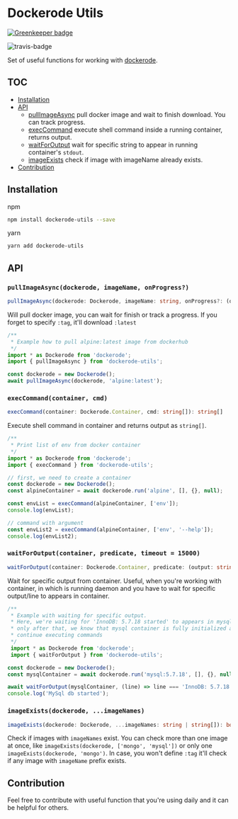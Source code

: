 # Dockerode Utils

[![Greenkeeper badge](https://badges.greenkeeper.io/dderevjanik/dockerode-utils.svg)](https://greenkeeper.io/)

![travis-badge](https://travis-ci.org/dderevjanik/dockerode-utils.svg?branch=master)

Set of useful functions for working with [dockerode](https://github.com/apocas/dockerode).

## TOC

- [Installation](#installation)
- [API](#api)
    - [pullImageAsync](#pullimageasyncdockerode-imagename-onprogress) pull docker image and wait to finish download. You can track progress.
    - [execCommand](#execcommandcontainer-cmd) execute shell command inside a running container, returns output.
    - [waitForOutput](#waitforoutputcontainer-predicate-timeout--15000) wait for specific string to appear in running container's `stdout`.
    - [imageExists](#imageexistsdockerode-imagenames) check if image with imageName already exists.
- [Contribution](#contribution)

## Installation

npm

```bash
npm install dockerode-utils --save
```

yarn

```bash
yarn add dockerode-utils
```

## API

### `pullImageAsync(dockerode, imageName, onProgress?)`

```typescript
pullImageAsync(dockerode: Dockerode, imageName: string, onProgress?: (output: string) => void): void
```

Will pull docker image, you can wait for finish or track a progress. If you forget to specify
`:tag`, it'll download `:latest`

```javascript
/**
 * Example how to pull alpine:latest image from dockerhub
 */
import * as Dockerode from 'dockerode';
import { pullImageAsync } from 'dockerode-utils';

const dockerode = new Dockerode();
await pullImageAsync(dockerode, 'alpine:latest');
```

### `execCommand(container, cmd)`

```typescript
execCommand(container: Dockerode.Container, cmd: string[]): string[]
```

Execute shell command in container and returns output as `string[]`.

```javascript
/**
 * Print list of env from docker container
 */
import * as Dockerode from 'dockerode';
import { execCommand } from 'dockerode-utils';

// first, we need to create a container
const dockerode = new Dockerode();
const alpineContainer = await dockerode.run('alpine', [], {}, null);

const envList = execCommand(alpineContainer, ['env']);
console.log(envList);

// command with argument
const envList2 = execCommand(alpineContainer, ['env', '--help']);
console.log(envList2);
```

### `waitForOutput(container, predicate, timeout = 15000)`

```typescript
waitForOutput(container: Dockerode.Container, predicate: (output: string) => boolean, timeout: number = 15000)
```

Wait for specific output from container. Useful, when you're working
with container, in which is running daemon and you have to wait for specific output/line to appears in container.

```javascript
/**
 * Example with waiting for specific output.
 * Here, we're waiting for 'InnoDB: 5.7.18 started' to appears in mysql container
 * only after that, we know that mysql container is fully initialized and we can
 * continue executing commands
 */
 import * as Dockerode from 'dockerode';
 import { waitForOutput } from 'dockerode-utils';

const dockerode = new Dockerode();
const mysqlContainer = await dockerode.run('mysql:5.7.18', [], {}, null);

await waitForOutput(mysqlContainer, (line) => line === 'InnoDB: 5.7.18 started');
console.log('MySql db started');
```

### `imageExists(dockerode, ...imageNames)`

```typescript
imageExists(dockerode: Dockerode, ...imageNames: string | string[]): boolean
```

Check if images with `imageNames` exist. You can check more than one image at once, like `imageExists(dockerode, ['mongo', 'mysql'])` or only one `imageExists(dockerode, 'mongo')`. In case, you won't define `:tag` it'll check if any image with `imageName` prefix exists.

## Contribution

Feel free to contribute with useful function that you're using daily and it can be helpful for others.
